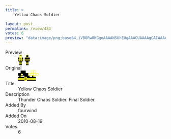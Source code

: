 ```yaml
---
title: >
    Yellow Chaos Soldier

layout: post
permalink: /view/483
votes: 6
preview: "data:image/png;base64,iVBORw0KGgoAAAANSUhEUgAAACUAAAAgCAIAAAAaMSbnAAAABnRSTlMA/wD/AP5AXyvrAAAA0ElEQVRIie2VWw6EMAhFwXRHM7P/BahbKvPRjLb0EjHtNMZ44gd94G0RkEUi7XwIMxvzimP3UC8yr5st8vIpAV/4Bq3HvOY71LCdCR1n+Y2WvmJA799cQu9dGd0A+dnC4fcOzPsVrd3lnmgt2UzAGgOoPzXTtyS0XveCU7ASSA0l3TIZ1QlUL7V6Jgbcb9Po3syIKHi6c7nHXPIwOp5az0GTXgHUVpMiMX/OSoyuh9H9hfOYWM3QGTeP+yX+fzfSK/KzMTk97nfPzyee9NT7Cb6tsYfgLBNSjgAAAABJRU5ErkJggg=="
---
```

<dl class="side-by-side">
<dt>Preview</dt>
<dd>
    <img class="preview" src="data:image/png;base64,iVBORw0KGgoAAAANSUhEUgAAACUAAAAgCAIAAAAaMSbnAAAABnRSTlMA/wD/AP5AXyvrAAAA0ElEQVRIie2VWw6EMAhFwXRHM7P/BahbKvPRjLb0EjHtNMZ44gd94G0RkEUi7XwIMxvzimP3UC8yr5st8vIpAV/4Bq3HvOY71LCdCR1n+Y2WvmJA799cQu9dGd0A+dnC4fcOzPsVrd3lnmgt2UzAGgOoPzXTtyS0XveCU7ASSA0l3TIZ1QlUL7V6Jgbcb9Po3syIKHi6c7nHXPIwOp5az0GTXgHUVpMiMX/OSoyuh9H9hfOYWM3QGTeP+yX+fzfSK/KzMTk97nfPzyee9NT7Cb6tsYfgLBNSjgAAAABJRU5ErkJggg==">
</dd>
<dt>Original</dt>
<dd>
    <img class="preview" src="data:image/png;base64,iVBORw0KGgoAAAANSUhEUgAAAEAAAAAgCAYAAACinX6EAAAArklEQVR42u2WSw6AMAhEuZP3P9u4rS76gdJpdUhIGompPATGrG0IesiACxG3CUYH0ILjeVcABEAABEAATgGQvQbB9GiCMwDRAfRUfyQ22iKuSq0EkBm3/uRRAMA0CAIgAAcAYM+ALYbgl9dgVRc4hEW2cIp+X/oFAiAAhwFYOtQIg1YAlgPwxPQHsAAkiYtHsuWzHYROOoB3wkzFR2uB2lkt8IcW2MW1BrUGBaBqN+RUhpI2YVqmAAAAAElFTkSuQmCC">
</dd>
<dt>Title</dt>
<dd>Yellow Chaos Soldier</dd>
<dt>Description</dt>
<dd>Thunder Chaos Soldier. Final Soldier.</dd>
<dt>Added By</dt>
<dd>fourwind</dd>
<dt>Added On</dt>
<dd>2010-08-19</dd>
<dt>Votes</dt>
<dd>6</dd>
</dl>
